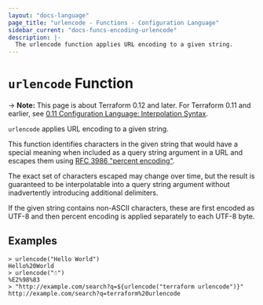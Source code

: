 ```yaml
---
layout: "docs-language"
page_title: "urlencode - Functions - Configuration Language"
sidebar_current: "docs-funcs-encoding-urlencode"
description: |-
  The urlencode function applies URL encoding to a given string.
---
```


# `urlencode` Function

-> **Note:** This page is about Terraform 0.12 and later. For Terraform 0.11 and
earlier, see
[0.11 Configuration Language: Interpolation Syntax](../../configuration-0-11/interpolation.html).

`urlencode` applies URL encoding to a given string.

This function identifies characters in the given string that would have a
special meaning when included as a query string argument in a URL and
escapes them using
[RFC 3986 "percent encoding"](https://tools.ietf.org/html/rfc3986#section-2.1).

The exact set of characters escaped may change over time, but the result
is guaranteed to be interpolatable into a query string argument without
inadvertently introducing additional delimiters.

If the given string contains non-ASCII characters, these are first encoded as
UTF-8 and then percent encoding is applied separately to each UTF-8 byte.

## Examples

```
> urlencode("Hello World")
Hello%20World
> urlencode("☃")
%E2%98%83
> "http://example.com/search?q=${urlencode("terraform urlencode")}"
http://example.com/search?q=terraform%20urlencode
```
